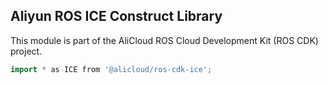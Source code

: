## Aliyun ROS ICE Construct Library

This module is part of the AliCloud ROS Cloud Development Kit (ROS CDK) project.

```go
import * as ICE from '@alicloud/ros-cdk-ice';
```
